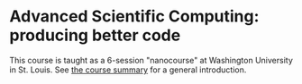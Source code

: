 # Advanced Scientific Computing: producing better code

This course is taught as a 6-session "nanocourse" at Washington University in St. Louis.
See [the course summary](summary_and_syllabus.md) for a general introduction.
